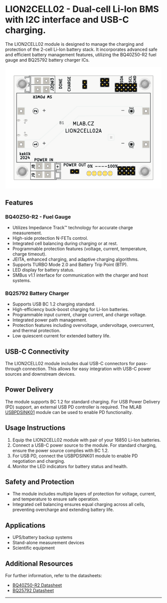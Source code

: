 # LION2CELL02 - Dual-cell Li-Ion BMS with I2C interface and USB-C charging.

The LION2CELL02 module is designed to manage the charging and protection of the 2-cell Li-Ion battery stack. It incorporates advanced safe and efficient battery management features, utilizing the BQ40Z50-R2 fuel gauge and BQ25792 battery charger ICs.

![LION2CELL02 top](doc/gen/img/LION2CELL02-top.png)

## Features

### BQ40Z50-R2 - Fuel Gauge
- Utilizes Impedance Track™ technology for accurate charge measurement.
- High-side protection N-FETs control.
- Integrated cell balancing during charging or at rest.
- Programmable protection features (voltage, current, temperature, charge timeout).
- JEITA, enhanced charging, and adaptive charging algorithms.
- Supports TURBO Mode 2.0 and Battery Trip Point (BTP).
- LED display for battery status.
- SMBus v1.1 interface for communication with the charger and host systems.

### BQ25792 Battery Charger
- Supports USB BC 1.2 charging standard.
- High-efficiency buck-boost charging for Li-Ion batteries.
- Programmable input current, charge current, and charge voltage.
- Integrated power path management.
- Protection features including overvoltage, undervoltage, overcurrent, and thermal protection.
- Low quiescent current for extended battery life.

## USB-C Connectivity

The LION2CELL02 module includes dual USB-C connectors for pass-through connection. This allows for easy integration with USB-C power sources and downstream devices.

## Power Delivery

The module supports BC 1.2 for standard charging. For USB Power Delivery (PD) support, an external USB PD controller is required. The MLAB [USBPDSINK01](https://www.mlab.cz/module/USBPDSINK01/) module can be used to enable PD functionality.

## Usage Instructions

1. Equip the LION2CELL02 module with pair of your 16850 Li-Ion batteries.
2. Connect a USB-C power source to the module. For standard charging, ensure the power source complies with BC 1.2.
3. For USB PD, connect the USBPDSINK01 module to enable PD negotiation and charging.
4. Monitor the LED indicators for battery status and health.

## Safety and Protection

- The module includes multiple layers of protection for voltage, current, and temperature to ensure safe operation.
- Integrated cell balancing ensures equal charging across all cells, preventing overcharge and extending battery life.

## Applications

- UPS/battery backup systems
- Stand-alone measurement devices
- Scientific equipment

## Additional Resources

For further information, refer to the datasheets:
- [BQ40Z50-R2 Datasheet](https://www.ti.com/product/BQ40Z50-R2)
- [BQ25792 Datasheet](https://www.ti.com/product/BQ25792)

---
